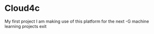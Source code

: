 # Cloud4c
My first project
I am making use of this platform for the next -G machine learning projects 
exit
